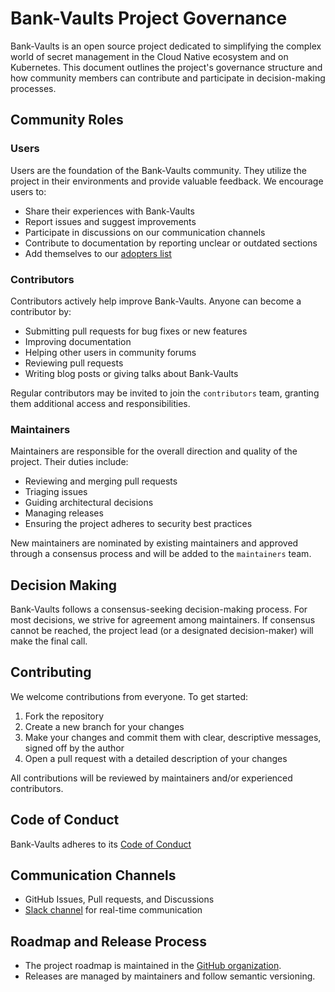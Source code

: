 # Bank-Vaults Project Governance

Bank-Vaults is an open source project dedicated to simplifying the complex world of secret management in the Cloud Native ecosystem and on Kubernetes. This document outlines the project's governance structure and how community members can contribute and participate in decision-making processes.

## Community Roles

### Users

Users are the foundation of the Bank-Vaults community. They utilize the project in their environments and provide valuable feedback. We encourage users to:

- Share their experiences with Bank-Vaults
- Report issues and suggest improvements
- Participate in discussions on our communication channels
- Contribute to documentation by reporting unclear or outdated sections
- Add themselves to our [adopters list](https://github.com/bank-vaults/bank-vaults/blob/main/ADOPTERS.md)

### Contributors

Contributors actively help improve Bank-Vaults. Anyone can become a contributor by:

- Submitting pull requests for bug fixes or new features
- Improving documentation
- Helping other users in community forums
- Reviewing pull requests
- Writing blog posts or giving talks about Bank-Vaults

Regular contributors may be invited to join the `contributors` team, granting them additional access and responsibilities.

### Maintainers

Maintainers are responsible for the overall direction and quality of the project. Their duties include:

- Reviewing and merging pull requests
- Triaging issues
- Guiding architectural decisions
- Managing releases
- Ensuring the project adheres to security best practices

New maintainers are nominated by existing maintainers and approved through a consensus process and will be added to the `maintainers` team.

## Decision Making

Bank-Vaults follows a consensus-seeking decision-making process. For most decisions, we strive for agreement among maintainers. If consensus cannot be reached, the project lead (or a designated decision-maker) will make the final call.

## Contributing

We welcome contributions from everyone. To get started:

1. Fork the repository
2. Create a new branch for your changes
3. Make your changes and commit them with clear, descriptive messages, signed off by the author
4. Open a pull request with a detailed description of your changes

All contributions will be reviewed by maintainers and/or experienced contributors.

## Code of Conduct

Bank-Vaults adheres to its [Code of Conduct](https://bank-vaults.dev/docs/code-of-conduct/)

## Communication Channels

- GitHub Issues, Pull requests, and Discussions
- [Slack channel](https://cloud-native.slack.com/archives/C078PHYK38W) for real-time communication

## Roadmap and Release Process

- The project roadmap is maintained in the [GitHub organization](https://github.com/orgs/bank-vaults/projects/5).
- Releases are managed by maintainers and follow semantic versioning.
